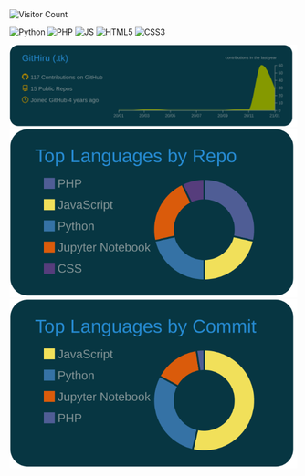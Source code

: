 <!--
### Hi there 👋
**GitHiru/GitHiru** is a ✨ _special_ ✨ repository because its `README.md` (this file) appears on your GitHub profile.
Here are some ideas to get you started:
 - 🔭 I’m currently working on ...
 - 🌱 I’m currently learning ...
 - 👯 I’m looking to collaborate on ...
 - 🤔 I’m looking for help with ...
 - 💬 Ask me about ...
 - 📫 How to reach me: ...
 - 😄 Pronouns: ...
 - ⚡ Fun fact: ...
-->

<!-- 👞 VISIT -->
<img src='https://profile-counter.glitch.me/Githiru/count.svg' alt='Visitor Count' width=20%>

<!-- 📛 BADGE -->
![Python](https://img.shields.io/badge/-Python-3776AB.svg?logo=python&style=flat&color=2b2d2d)
![PHP](https://img.shields.io/badge/PHP-777BB4.svg?logo=php&style=flat&color=2b2d2d)
![JS](https://img.shields.io/badge/Javascript-276DC3.svg?logo=javascript&style=flat&color=2b2d2d)
![HTML5](https://img.shields.io/badge/-HTML5-E34F26.svg?logo=html5&style=flat&color=2b2d2d)
![CSS3](https://img.shields.io/badge/-CSS3-1572B6.svg?logo=css3&style=flat&color=2b2d2d)



<!-- 📊 INFO GRAPHIC -->
<!-- ![trophy](https://github-profile-trophy.vercel.app/?username=GitHiru&theme=onedark)-->
![graph](https://raw.githubusercontent.com/GitHiru/GitHiru/main/profile-summary-card-output/solarized_dark/0-profile-details.svg)
![chart1](https://raw.githubusercontent.com/GitHiru/GitHiru/main/profile-summary-card-output/solarized_dark/1-repos-per-language.svg)
![chart2](https://raw.githubusercontent.com/GitHiru/GitHiru/main/profile-summary-card-output/solarized_dark/2-most-commit-language.svg)



<!--
２０２０：活動実績
<img src="https://grass-graph.moshimo.works/images/GitHiru.png">
-->
